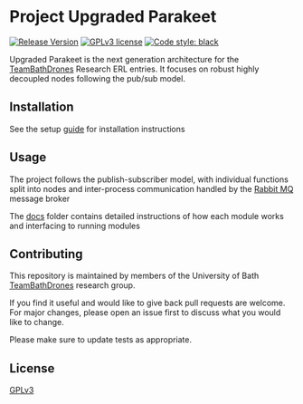 # Project Upgraded Parakeet
[![Release Version](https://img.shields.io/badge/version-v0.0-blue)](https://github.com/fsherratt/upgraded-parakeet/releases)
[![GPLv3 license](https://img.shields.io/badge/License-GPLv3-blue.svg)](https://choosealicense.com/licenses/lgpl-3.0/) [![Code style: black](https://img.shields.io/badge/code%20style-black-000000.svg)](https://github.com/psf/black)

Upgraded Parakeet is the next generation architecture for the [TeamBathDrones](https://www.teambathdrones.com) Research ERL entries. It focuses on robust highly decoupled nodes following the pub/sub model.

## Installation
See the setup [guide](docs/setup.md) for installation instructions

## Usage
The project follows the publish-subscriber model, with individual functions split into nodes and inter-process communication handled by the [Rabbit MQ](#) message broker

The [docs](/docs) folder contains detailed instructions of how each module works and interfacing to running modules

## Contributing
This repository is maintained by members of the University of Bath [TeamBathDrones](https://www.teambathdrones.com) research group.

If you find it useful and would like to give back pull requests are welcome. For major changes, please open an issue first to discuss what you would like to change.

Please make sure to update tests as appropriate.

## License
[GPLv3](https://choosealicense.com/licenses/gpl-3.0/s)
